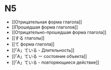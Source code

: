 # N5

- [[Отрицательная форма глагола]]
- [[Прошедшая форма глаголов]]
- [[Отрицательно-прошедшая форма глагола]]
- [[する глаголы]]
- [[て форма глагола]]
- [[「A」ている - Длительность]]
- [[「A」ている ー состояние объекта]]
- [[「A」ている - повторяющиеся действие]]








